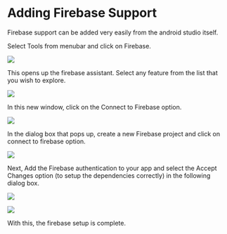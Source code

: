 # Adding Firebase Support

Firebase support can be added very easily from the android studio itself.

Select Tools from menubar and click on Firebase.

![](./images/ConnectToFirebase1.png)

This opens up the firebase assistant. Select any feature from the list that you wish to explore.

![](./images/ConnectToFirebase2.png)

In this new window, click on the Connect to Firebase option.

![](./images/ConnectToFirebase3.png)

In the dialog box that pops up, create a new Firebase project and click on connect to firebase option.

![](./images/ConnectToFirebase4.png)

Next, Add the Firebase authentication to your app and select the Accept Changes option (to setup the dependencies correctly) in the following dialog box.

![](./images/ConnectToFirebase5.png)

![](./images/ConnectToFirebase6.png)
     
With this, the firebase setup is complete.


